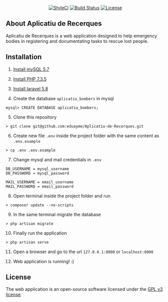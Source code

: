 <p align="center">
<a href="https://github.styleci.io/repos/184948124"><img src="https://github.styleci.io/repos/184948124/shield?branch=master" alt="StyleCI"></a>
<a href="https://travis-ci.org/eduayme/Aplicatiu-de-Recerques"><img src="https://travis-ci.org/eduayme/Aplicatiu-de-Recerques.svg?branch=master" alt="Build Status"></a>
<a href="https://github.com/eduayme/Aplicatiu-de-Recerques/blob/master/LICENSE"><img src="https://img.shields.io/badge/License-GPLv3-blue.svg" alt="License"></a>
</p>


## About Aplicatiu de Recerques
Aplicatiu de Recerques is a web application designed to help emergency bodies in registering and documentating tasks to rescue lost people.


## Installation
1) [Install mySQL 5.7](https://dev.mysql.com/doc/mysql-installation-excerpt/5.7/en/)

2) [Install PHP 7.3.5](https://www.php.net/downloads.php)

3) [Install laravel 5.8](https://laravel.com/docs/5.8/installation)

4) Create the database `aplicatiu_bombers` in mysql
```
mysql> CREATE DATABASE aplicatiu_bombers;
```

5) Clone this repository
```
> git clone git@github.com:eduayme/Aplicatiu-de-Recerques.git
```

6) Create new file `.env` inside the project folder with the same content as `.env.example`
```
> cp .env .env.example
```

7) Change mysql and mail credentials in `.env`
```
DB_USERNAME = mysql_username
DB_PASSWORD = mysql_password

MAIL_USERNAME = email_username
MAIL_PASSWORD = email_password
```

8) Open terminal inside the project folder and run
```
> composer update --no-scripts
```

9) In the same terminal migrate the database
```
> php artisan migrate
```

10) Finally run the application
```
> php artisan serve
```

11) Open a browser and go to the url `127.0.0.1:8000` or `localhost:8000`

12) Web application is running! :)


## License
The web application is an open-source software licensed under the [GPL v3 license](https://opensource.org/licenses/GPL-3.0).
